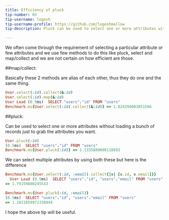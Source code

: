 ```yaml
---
title: Efficiency of pluck 
tip-number: 03
tip-username: logesh 
tip-username-profile: https://github.com/logeshmallow
tip-description: Pluck can be used to select one or more attributes without loading a bunch of records just to grab the attributes you want.

---
```


We often come through the requirement of selecting a particular attribute or few attributes and we use few methods to do this like pluck, select and map/collect and we are not certain on how efficient are those.

##map/collect:

Basically these 2 methods are alias of each other, thus they do one and the same thing.

```ruby
User.select(:id).collect(&:id) 
User.select(:id).map(&:id)
User Load (0.5ms)  SELECT "users"."id" FROM "users"
Benchmark.ms{User.select(:id).collect(&:id)} => 1.824394003051566
```

##pluck:

Can be used to select one or more attributes without loading a bunch of records just to grab the attributes you want.

```ruby
User.pluck(:id)
(0.5ms)  SELECT "users"."id" FROM "users"
Benchmark.ms{User.pluck(:id)} => 1.1335880008118693
```

We can select multiple attributes by using both these but here is the difference

```ruby
Benchmark.ms{User.select(:id, :email).collect{|x| [x.id, x.email]}}
  User Load (0.5ms)  SELECT "users"."id", "users"."email" FROM "users"
=> 1.79159800245543
```

```ruby
Benchmark.ms{User.pluck(:id, :email)}                             
(0.5ms)  SELECT "users"."id", "users"."email" FROM "users"
=> 1.2821059972338844
```

I hope the above tip will be useful.
